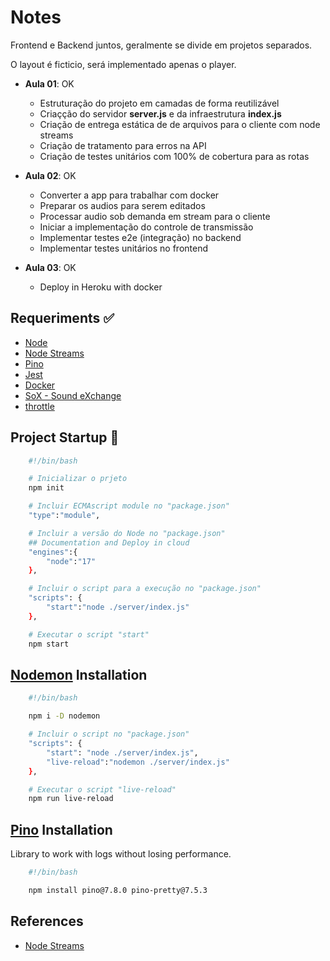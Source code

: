 # Notes

Frontend e Backend juntos, geralmente se divide em projetos separados.

O layout é ficticio, será implementado apenas o player.

- **Aula 01**: OK
  - Estruturação do projeto em camadas de forma reutilizável
  - Criaçção do servidor **server.js** e da infraestrutura **index.js**
  - Criação de entrega estática de de arquivos para o cliente com node streams
  - Criação de tratamento para erros na API
  - Criação de testes unitários com 100% de cobertura para as rotas

- **Aula 02**: OK
  - Converter a app para trabalhar com docker
  - Preparar os audios para serem editados
  - Processar audio sob demanda em stream para o cliente
  - Iniciar a implementação do controle de transmissão
  - Implementar testes e2e (integração) no backend
  - Implementar testes unitários no frontend

- **Aula 03**: OK
  - Deploy in Heroku with docker

## Requeriments ✅

- [Node](https://nodejs.org)
- [Node Streams](https://nodejs.org/dist/latest-v17.x/docs/api/stream.html)
- [Pino](https://getpino.io)
- [Jest](https://jestjs.io)
- [Docker](https://www.docker.com)
- [SoX - Sound eXchange](http://sox.sourceforge.net)
- [throttle](https://www.npmjs.com/package/throttle)

## Project Startup 🚧

```bash
    #!/bin/bash

    # Inicializar o prjeto
    npm init 

    # Incluir ECMAscript module no "package.json"
    "type":"module", 

    # Incluir a versão do Node no "package.json" 
    ## Documentation and Deploy in cloud
    "engines":{
        "node":"17"
    },

    # Incluir o script para a execução no "package.json"
    "scripts": {
        "start":"node ./server/index.js"
    },

    # Executar o script "start"
    npm start
```

## [Nodemon](https://nodemon.io) Installation

```bash
    #!/bin/bash

    npm i -D nodemon

    # Incluir o script no "package.json"
    "scripts": {
        "start": "node ./server/index.js",
        "live-reload":"nodemon ./server/index.js"
    },

    # Executar o script "live-reload"
    npm run live-reload
```

## [Pino](https://getpino.io) Installation

Library to work with logs without losing performance.

```bash
    #!/bin/bash

    npm install pino@7.8.0 pino-pretty@7.5.3
```

## References

- [Node Streams](https://nodejs.org/dist/latest-v17.x/docs/api/stream.html)
